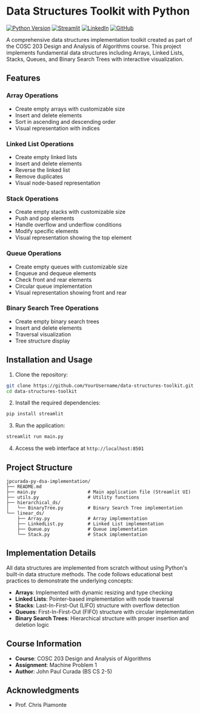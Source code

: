 # Data Structures Toolkit with Python

[![Python Version](https://img.shields.io/badge/python-3.9%2B-blue)](https://www.python.org/downloads/)
[![Streamlit](https://img.shields.io/badge/streamlit-1.42.0-red)](https://streamlit.io/)
[![LinkedIn](https://img.shields.io/badge/LinkedIn-Connect-blue)](https://www.linkedin.com/in/jpcurada/)
[![GitHub](https://img.shields.io/badge/GitHub-Follow-black)](https://github.com/JpCurada)

A comprehensive data structures implementation toolkit created as part of the COSC 203 Design and Analysis of Algorithms course. This project implements fundamental data structures including Arrays, Linked Lists, Stacks, Queues, and Binary Search Trees with interactive visualization.

## Features

### Array Operations
- Create empty arrays with customizable size
- Insert and delete elements
- Sort in ascending and descending order
- Visual representation with indices

### Linked List Operations
- Create empty linked lists
- Insert and delete elements
- Reverse the linked list
- Remove duplicates
- Visual node-based representation

### Stack Operations
- Create empty stacks with customizable size
- Push and pop elements
- Handle overflow and underflow conditions
- Modify specific elements
- Visual representation showing the top element

### Queue Operations
- Create empty queues with customizable size
- Enqueue and dequeue elements
- Check front and rear elements
- Circular queue implementation
- Visual representation showing front and rear

### Binary Search Tree Operations
- Create empty binary search trees
- Insert and delete elements
- Traversal visualization
- Tree structure display

## Installation and Usage

1. Clone the repository:
```bash
git clone https://github.com/YourUsername/data-structures-toolkit.git
cd data-structures-toolkit
```

2. Install the required dependencies:
```bash
pip install streamlit
```

3. Run the application:
```bash
streamlit run main.py
```

4. Access the web interface at `http://localhost:8501`

## Project Structure

```
jpcurada-py-dsa-implementation/
├── README.md
├── main.py                   # Main application file (Streamlit UI)
├── utils.py                  # Utility functions
├── hierarchical_ds/
│   └── BinaryTree.py         # Binary Search Tree implementation
└── linear_ds/
    ├── Array.py              # Array implementation
    ├── LinkedList.py         # Linked List implementation
    ├── Queue.py              # Queue implementation
    └── Stack.py              # Stack implementation
```

## Implementation Details

All data structures are implemented from scratch without using Python's built-in data structure methods. The code follows educational best practices to demonstrate the underlying concepts:

- **Arrays**: Implemented with dynamic resizing and type checking
- **Linked Lists**: Pointer-based implementation with node traversal
- **Stacks**: Last-In-First-Out (LIFO) structure with overflow detection
- **Queues**: First-In-First-Out (FIFO) structure with circular implementation
- **Binary Search Trees**: Hierarchical structure with proper insertion and deletion logic

## Course Information

- **Course**: COSC 203 Design and Analysis of Algorithms
- **Assignment**: Machine Problem 1
- **Author**: John Paul Curada (BS CS 2-5)

## Acknowledgments

- Prof. Chris Piamonte 